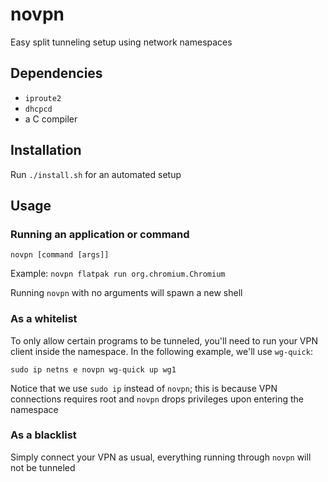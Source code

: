 # novpn

Easy split tunneling setup using network namespaces


## Dependencies

* `iproute2`
* `dhcpcd`
* a C compiler


## Installation

Run `./install.sh` for an automated setup


## Usage

### Running an application or command

`novpn [command [args]]`

Example: `novpn flatpak run org.chromium.Chromium`

Running `novpn` with no arguments will spawn a new shell

### As a whitelist

To only allow certain programs to be tunneled, you'll need to run your VPN client
inside the namespace. In the following example, we'll use `wg-quick`:
```
sudo ip netns e novpn wg-quick up wg1
```

Notice that we use `sudo ip` instead of `novpn`; this is because VPN connections
requires root and `novpn` drops privileges upon entering the namespace

### As a blacklist

Simply connect your VPN as usual, everything running through `novpn` will not be tunneled
